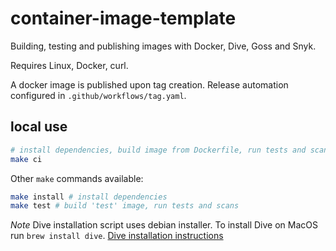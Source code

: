 # container-image-template

Building, testing and publishing images with Docker, Dive, Goss and Snyk.

Requires Linux, Docker, curl.

A docker image is published upon tag creation.  Release automation configured in `.github/workflows/tag.yaml`.

## local use

```bash
# install dependencies, build image from Dockerfile, run tests and scans
make ci

```

Other `make` commands available:

```bash
make install # install dependencies
make test # build 'test' image, run tests and scans

```

*Note* Dive installation script uses debian installer.  To install Dive on MacOS run `brew install dive`.  [Dive installation instructions](https://github.com/wagoodman/dive#installation
)
